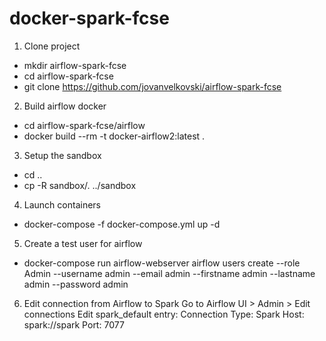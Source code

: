 # docker-spark-fcse

1. Clone project
- mkdir airflow-spark-fcse
- cd airflow-spark-fcse
- git clone https://github.com/jovanvelkovski/airflow-spark-fcse

2. Build airflow docker
- cd airflow-spark-fcse/airflow
- docker build --rm -t docker-airflow2:latest .

3. Setup the sandbox
- cd ..
- cp -R sandbox/. ../sandbox

4. Launch containers
- docker-compose -f docker-compose.yml up -d

5. Create a test user for airflow
- docker-compose run airflow-webserver airflow users create --role Admin --username admin --email admin --firstname admin --lastname admin --password admin

6. Edit connection from Airflow to Spark
Go to Airflow UI > Admin > Edit connections
Edit spark_default entry:
    Connection Type: Spark
    Host: spark://spark
    Port: 7077